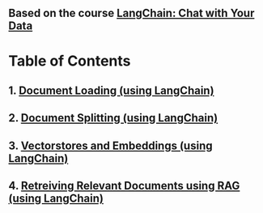 ## Based on the course [LangChain: Chat with Your Data](https://github.com/AnsImran/retrieval-augmented-generation.git)


# Table of Contents
## 1. [Document Loading (using LangChain)](https://github.com/AnsImran/retrieval-augmented-generation/blob/master/1%20Document%20loading.ipynb)
## 2. [Document Splitting (using LangChain)](https://github.com/AnsImran/retrieval-augmented-generation/blob/master/2%20Document%20splitting.ipynb)
## 3. [Vectorstores and Embeddings (using LangChain)](https://github.com/AnsImran/retrieval-augmented-generation/blob/master/3%20Vectorstores%20and%20embeddings.ipynb)
## 4. [Retreiving Relevant Documents using RAG (using LangChain)](https://github.com/AnsImran/retrieval-augmented-generation/blob/master/4%20Retrieval.ipynb)
